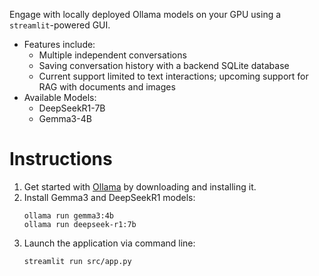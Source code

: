 Engage with locally deployed Ollama models on your GPU using a `streamlit`-powered GUI.

- Features include:
  - Multiple independent conversations
  - Saving conversation history with a backend SQLite database
  - Current support limited to text interactions; upcoming support for RAG with documents and images
- Available Models:
  - DeepSeekR1-7B
  - Gemma3-4B

# Instructions

1. Get started with [Ollama](https://ollama.com/) by downloading and installing it.
2. Install Gemma3 and DeepSeekR1 models:
   ```
   ollama run gemma3:4b
   ollama run deepseek-r1:7b
   ```
3. Launch the application via command line:
   ```
   streamlit run src/app.py
   ```
